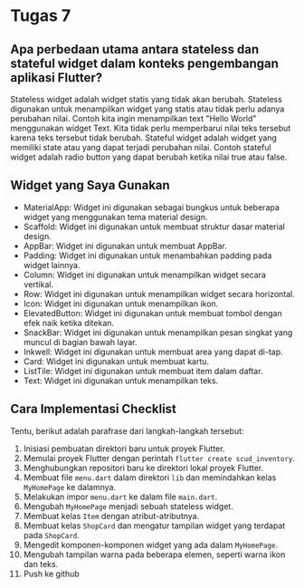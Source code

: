 
# Tugas 7

## Apa perbedaan utama antara stateless dan stateful widget dalam konteks pengembangan aplikasi Flutter?

Stateless widget adalah widget statis yang tidak akan berubah. Stateless digunakan
untuk menampilkan widget yang statis atau tidak perlu adanya perubahan nilai. Contoh kita ingin
menampilkan text "Hello World" menggunakan widget Text. Kita tidak perlu memperbarui nilai teks
tersebut karena teks tersebut tidak berubah. Stateful widget adalah widget yang memiliki state atau
yang dapat terjadi perubahan nilai. Contoh stateful widget adalah radio button yang dapat berubah
ketika nilai true atau false.

## Widget yang Saya Gunakan

- MaterialApp: Widget ini digunakan sebagai bungkus untuk beberapa widget yang menggunakan tema
  material design.
- Scaffold: Widget ini digunakan untuk membuat struktur dasar material design.
- AppBar: Widget ini digunakan untuk membuat AppBar.
- Padding: Widget ini digunakan untuk menambahkan padding pada widget lainnya.
- Column: Widget ini digunakan untuk menampilkan widget secara vertikal.
- Row: Widget ini digunakan untuk menampilkan widget secara horizontal.
- Icon: Widget ini digunakan untuk menampilkan ikon.
- ElevatedButton: Widget ini digunakan untuk membuat tombol dengan efek naik ketika ditekan.
- SnackBar: Widget ini digunakan untuk menampilkan pesan singkat yang muncul di bagian bawah layar.
- Inkwell: Widget ini digunakan untuk membuat area yang dapat di-tap.
- Card: Widget ini digunakan untuk membuat kartu.
- ListTile: Widget ini digunakan untuk membuat item dalam daftar.
- Text: Widget ini digunakan untuk menampilkan teks.

## Cara Implementasi Checklist

Tentu, berikut adalah parafrase dari langkah-langkah tersebut:

1. Inisiasi pembuatan direktori baru untuk proyek Flutter.
2. Memulai proyek Flutter dengan perintah `flutter create scud_inventory`.
3. Menghubungkan repositori baru ke direktori lokal proyek Flutter.
4. Membuat file `menu.dart` dalam direktori `lib` dan memindahkan kelas `MyHomePage` ke dalamnya.
5. Melakukan impor `menu.dart` ke dalam file `main.dart`.
6. Mengubah `MyHomePage` menjadi sebuah stateless widget.
7. Membuat kelas `Item` dengan atribut-atributnya.
8. Membuat kelas `ShopCard` dan mengatur tampilan widget yang terdapat pada `ShopCard`.
9. Mengedit komponen-komponen widget yang ada dalam `MyHomePage`.
10. Mengubah tampilan warna pada beberapa elemen, seperti warna ikon dan teks.
11. Push ke github
